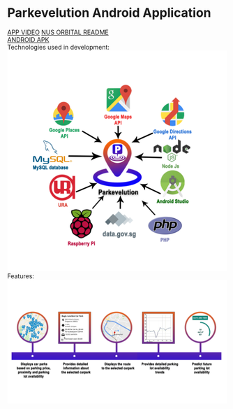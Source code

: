 # Parkevelution Android Application
[APP VIDEO](https://www.youtube.com/watch?v=9YsLIwGDb0I)
[NUS ORBITAL README](https://drive.google.com/file/d/1O8xbLF0GKaaEVPsVVvdz6q6cTnTXlBep/view?usp=sharing)  <br /> 
[ANDROID APK](https://drive.google.com/file/d/1y_nFcnE9h5cpq8Yw8n2EpOvP9eufy_Tp/view?usp=sharing)  <br /> 
Technologies used in development:
![alt text](https://github.com/iamabhishek98/Parkevelution_App/blob/master/images/mainapp.png)
Features: 
![alt text](https://github.com/iamabhishek98/Parkevelution_App/blob/master/images/features.png)

